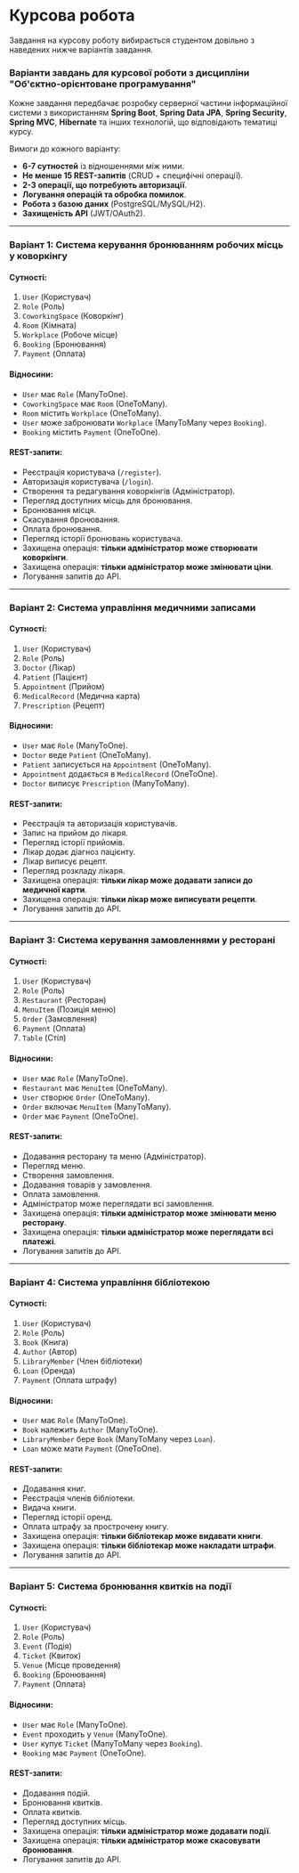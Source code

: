 # Курсова робота

Завдання на курсову роботу вибирається студентом довільно з наведених нижче варіантів завдання.

### **Варіанти завдань для курсової роботи з дисципліни "Об'єктно-орієнтоване програмування"**

Кожне завдання передбачає розробку серверної частини інформаційної системи з використанням **Spring Boot**, **Spring Data JPA**, **Spring Security**, **Spring MVC**, **Hibernate** та інших технологій, що відповідають тематиці курсу.  

Вимоги до кожного варіанту:
- **6-7 сутностей** із відношеннями між ними.
- **Не менше 15 REST-запитів** (CRUD + специфічні операції).
- **2-3 операції, що потребують авторизації**.
- **Логування операцій та обробка помилок**.
- **Робота з базою даних** (PostgreSQL/MySQL/H2).
- **Захищеність API** (JWT/OAuth2).

---

### **Варіант 1: Система керування бронюванням робочих місць у коворкінгу**
#### **Сутності:**
1. `User` (Користувач)  
2. `Role` (Роль)  
3. `CoworkingSpace` (Коворкінг)  
4. `Room` (Кімната)  
5. `Workplace` (Робоче місце)  
6. `Booking` (Бронювання)  
7. `Payment` (Оплата)  

#### **Відносини:**
- `User` має `Role` (ManyToOne).  
- `CoworkingSpace` має `Room` (OneToMany).  
- `Room` містить `Workplace` (OneToMany).  
- `User` може забронювати `Workplace` (ManyToMany через `Booking`).  
- `Booking` містить `Payment` (OneToOne).  

#### **REST-запити:**
- Реєстрація користувача (`/register`).
- Авторизація користувача (`/login`).
- Створення та редагування коворкінгів (Адміністратор).
- Перегляд доступних місць для бронювання.
- Бронювання місця.
- Скасування бронювання.
- Оплата бронювання.
- Перегляд історії бронювань користувача.
- Захищена операція: **тільки адміністратор може створювати коворкінги**.
- Захищена операція: **тільки адміністратор може змінювати ціни**.
- Логування запитів до API.

---

### **Варіант 2: Система управління медичними записами**
#### **Сутності:**
1. `User` (Користувач)  
2. `Role` (Роль)  
3. `Doctor` (Лікар)  
4. `Patient` (Пацієнт)  
5. `Appointment` (Прийом)  
6. `MedicalRecord` (Медична карта)  
7. `Prescription` (Рецепт)  

#### **Відносини:**
- `User` має `Role` (ManyToOne).  
- `Doctor` веде `Patient` (OneToMany).  
- `Patient` записується на `Appointment` (OneToMany).  
- `Appointment` додається в `MedicalRecord` (OneToOne).  
- `Doctor` виписує `Prescription` (ManyToMany).  

#### **REST-запити:**
- Реєстрація та авторизація користувачів.
- Запис на прийом до лікаря.
- Перегляд історії прийомів.
- Лікар додає діагноз пацієнту.
- Лікар виписує рецепт.
- Перегляд розкладу лікаря.
- Захищена операція: **тільки лікар може додавати записи до медичної карти**.
- Захищена операція: **тільки лікар може виписувати рецепти**.
- Логування запитів до API.

---

### **Варіант 3: Система керування замовленнями у ресторані**
#### **Сутності:**
1. `User` (Користувач)  
2. `Role` (Роль)  
3. `Restaurant` (Ресторан)  
4. `MenuItem` (Позиція меню)  
5. `Order` (Замовлення)  
6. `Payment` (Оплата)  
7. `Table` (Стіл)  

#### **Відносини:**
- `User` має `Role` (ManyToOne).  
- `Restaurant` має `MenuItem` (OneToMany).  
- `User` створює `Order` (OneToMany).  
- `Order` включає `MenuItem` (ManyToMany).  
- `Order` має `Payment` (OneToOne).  

#### **REST-запити:**
- Додавання ресторану та меню (Адміністратор).
- Перегляд меню.
- Створення замовлення.
- Додавання товарів у замовлення.
- Оплата замовлення.
- Адміністратор може переглядати всі замовлення.
- Захищена операція: **тільки адміністратор може змінювати меню ресторану**.
- Захищена операція: **тільки адміністратор може переглядати всі платежі**.
- Логування запитів до API.

---

### **Варіант 4: Система управління бібліотекою**
#### **Сутності:**
1. `User` (Користувач)  
2. `Role` (Роль)  
3. `Book` (Книга)  
4. `Author` (Автор)  
5. `LibraryMember` (Член бібліотеки)  
6. `Loan` (Оренда)  
7. `Payment` (Оплата штрафу)  

#### **Відносини:**
- `User` має `Role` (ManyToOne).  
- `Book` належить `Author` (ManyToOne).  
- `LibraryMember` бере `Book` (ManyToMany через `Loan`).  
- `Loan` може мати `Payment` (OneToOne).  

#### **REST-запити:**
- Додавання книг.
- Реєстрація членів бібліотеки.
- Видача книги.
- Перегляд історії оренд.
- Оплата штрафу за прострочену книгу.
- Захищена операція: **тільки бібліотекар може видавати книги**.
- Захищена операція: **тільки бібліотекар може накладати штрафи**.
- Логування запитів до API.

---

### **Варіант 5: Система бронювання квитків на події**
#### **Сутності:**
1. `User` (Користувач)  
2. `Role` (Роль)  
3. `Event` (Подія)  
4. `Ticket` (Квиток)  
5. `Venue` (Місце проведення)  
6. `Booking` (Бронювання)  
7. `Payment` (Оплата)  

#### **Відносини:**
- `User` має `Role` (ManyToOne).  
- `Event` проходить у `Venue` (ManyToOne).  
- `User` купує `Ticket` (ManyToMany через `Booking`).  
- `Booking` має `Payment` (OneToOne).  

#### **REST-запити:**
- Додавання подій.
- Бронювання квитків.
- Оплата квитків.
- Перегляд доступних місць.
- Захищена операція: **тільки адміністратор може додавати події**.
- Захищена операція: **тільки адміністратор може скасовувати бронювання**.
- Логування запитів до API.